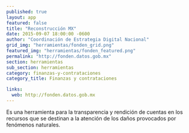 ```yaml
---
published: true
layout: app
featured: false
title: "Reconstrucción MX"
date: 2015-09-07 18:00:00 -0600
author: "Coordinación de Estrategia Digital Nacional"
grid_img: "herramientas/fonden_grid.png"
featured_img: "herramientas/fonden_featured.png"
permalink: "http://fonden.datos.gob.mx"
section: herramientas
sub_section: herramientas
category: finanzas-y-contrataciones
category_title: Finanzas y contrataciones

links:
  web: http://fonden.datos.gob.mx
---
```

Es una herramienta para la transparencia y rendición de cuentas en los recursos que se destinan a la atención de los daños provocados por fenómenos naturales.
